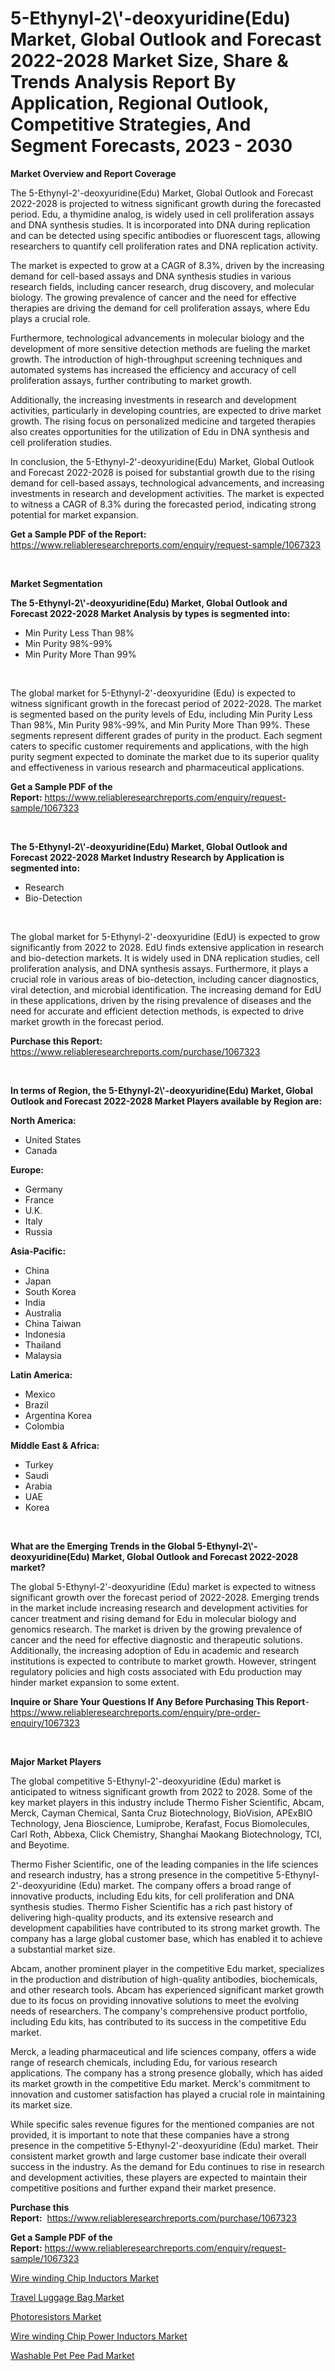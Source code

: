 <p><h1>5-Ethynyl-2\'-deoxyuridine(Edu) Market, Global Outlook and Forecast 2022-2028 Market Size, Share & Trends Analysis Report By Application, Regional Outlook, Competitive Strategies, And Segment Forecasts, 2023 - 2030</h1></p><p><strong>Market Overview and Report Coverage</strong></p>
<p><p>The 5-Ethynyl-2'-deoxyuridine(Edu) Market, Global Outlook and Forecast 2022-2028 is projected to witness significant growth during the forecasted period. Edu, a thymidine analog, is widely used in cell proliferation assays and DNA synthesis studies. It is incorporated into DNA during replication and can be detected using specific antibodies or fluorescent tags, allowing researchers to quantify cell proliferation rates and DNA replication activity.</p><p>The market is expected to grow at a CAGR of 8.3%, driven by the increasing demand for cell-based assays and DNA synthesis studies in various research fields, including cancer research, drug discovery, and molecular biology. The growing prevalence of cancer and the need for effective therapies are driving the demand for cell proliferation assays, where Edu plays a crucial role.</p><p>Furthermore, technological advancements in molecular biology and the development of more sensitive detection methods are fueling the market growth. The introduction of high-throughput screening techniques and automated systems has increased the efficiency and accuracy of cell proliferation assays, further contributing to market growth.</p><p>Additionally, the increasing investments in research and development activities, particularly in developing countries, are expected to drive market growth. The rising focus on personalized medicine and targeted therapies also creates opportunities for the utilization of Edu in DNA synthesis and cell proliferation studies.</p><p>In conclusion, the 5-Ethynyl-2'-deoxyuridine(Edu) Market, Global Outlook and Forecast 2022-2028 is poised for substantial growth due to the rising demand for cell-based assays, technological advancements, and increasing investments in research and development activities. The market is expected to witness a CAGR of 8.3% during the forecasted period, indicating strong potential for market expansion.</p></p>
<p><strong>Get a Sample PDF of the Report:</strong> <a href="https://www.reliableresearchreports.com/enquiry/request-sample/1067323">https://www.reliableresearchreports.com/enquiry/request-sample/1067323</a></p>
<p>&nbsp;</p>
<p><strong>Market Segmentation</strong></p>
<p><strong>The 5-Ethynyl-2\'-deoxyuridine(Edu) Market, Global Outlook and Forecast 2022-2028 Market Analysis by types is segmented into:</strong></p>
<p><ul><li>Min Purity Less Than 98%</li><li>Min Purity 98%-99%</li><li>Min Purity More Than 99%</li></ul></p>
<p>&nbsp;</p>
<p><p>The global market for 5-Ethynyl-2'-deoxyuridine (Edu) is expected to witness significant growth in the forecast period of 2022-2028. The market is segmented based on the purity levels of Edu, including Min Purity Less Than 98%, Min Purity 98%-99%, and Min Purity More Than 99%. These segments represent different grades of purity in the product. Each segment caters to specific customer requirements and applications, with the high purity segment expected to dominate the market due to its superior quality and effectiveness in various research and pharmaceutical applications.</p></p>
<p><strong>Get a Sample PDF of the Report:</strong>&nbsp;<a href="https://www.reliableresearchreports.com/enquiry/request-sample/1067323">https://www.reliableresearchreports.com/enquiry/request-sample/1067323</a></p>
<p>&nbsp;</p>
<p><strong>The 5-Ethynyl-2\'-deoxyuridine(Edu) Market, Global Outlook and Forecast 2022-2028 Market Industry Research by Application is segmented into:</strong></p>
<p><ul><li>Research</li><li>Bio-Detection</li></ul></p>
<p>&nbsp;</p>
<p><p>The global market for 5-Ethynyl-2'-deoxyuridine (EdU) is expected to grow significantly from 2022 to 2028. EdU finds extensive application in research and bio-detection markets. It is widely used in DNA replication studies, cell proliferation analysis, and DNA synthesis assays. Furthermore, it plays a crucial role in various areas of bio-detection, including cancer diagnostics, viral detection, and microbial identification. The increasing demand for EdU in these applications, driven by the rising prevalence of diseases and the need for accurate and efficient detection methods, is expected to drive market growth in the forecast period.</p></p>
<p><strong>Purchase this Report:</strong>&nbsp; <a href="https://www.reliableresearchreports.com/purchase/1067323">https://www.reliableresearchreports.com/purchase/1067323</a></p>
<p>&nbsp;</p>
<p><strong>In terms of Region, the 5-Ethynyl-2\'-deoxyuridine(Edu) Market, Global Outlook and Forecast 2022-2028 Market Players available by Region are:</strong></p>
<p>
    <p> <strong> North America: </strong>
        <ul>
            <li>United States</li>
            <li>Canada</li>
        </ul>
        </p> 
    <p> <strong> Europe: </strong>
        <ul>
            <li>Germany</li>
            <li>France</li>
            <li>U.K.</li>
            <li>Italy</li>
            <li>Russia</li>
        </ul>
        </p> 
    <p> <strong> Asia-Pacific: </strong>
        <ul>
            <li>China</li>
            <li>Japan</li>
            <li>South Korea</li>
            <li>India</li>
            <li>Australia</li>
            <li>China Taiwan</li>
            <li>Indonesia</li>
            <li>Thailand</li>
            <li>Malaysia</li>
        </ul>
        </p> 
    <p> <strong> Latin America: </strong>
        <ul>
            <li>Mexico</li>
            <li>Brazil</li>
            <li>Argentina Korea</li>
            <li>Colombia</li>
        </ul>
        </p> 
    <p> <strong> Middle East & Africa: </strong>
        <ul>
            <li>Turkey</li>
            <li>Saudi</li>
            <li>Arabia</li>
            <li>UAE</li>
            <li>Korea</li>
        </ul>
    </p>
    </p>
<p>&nbsp;</p>
<p><strong>What are the Emerging Trends in the Global 5-Ethynyl-2\'-deoxyuridine(Edu) Market, Global Outlook and Forecast 2022-2028 market?</strong></p>
<p><p>The global 5-Ethynyl-2'-deoxyuridine (Edu) market is expected to witness significant growth over the forecast period of 2022-2028. Emerging trends in the market include increasing research and development activities for cancer treatment and rising demand for Edu in molecular biology and genomics research. The market is driven by the growing prevalence of cancer and the need for effective diagnostic and therapeutic solutions. Additionally, the increasing adoption of Edu in academic and research institutions is expected to contribute to market growth. However, stringent regulatory policies and high costs associated with Edu production may hinder market expansion to some extent.</p></p>
<p><strong>Inquire or Share Your Questions If Any Before Purchasing This Report</strong>- <a href="https://www.reliableresearchreports.com/enquiry/pre-order-enquiry/1067323">https://www.reliableresearchreports.com/enquiry/pre-order-enquiry/1067323</a></p>
<p>&nbsp;</p>
<p><strong>Major Market Players</strong></p>
<p><p>The global competitive 5-Ethynyl-2'-deoxyuridine (Edu) market is anticipated to witness significant growth from 2022 to 2028. Some of the key market players in this industry include Thermo Fisher Scientific, Abcam, Merck, Cayman Chemical, Santa Cruz Biotechnology, BioVision, APExBIO Technology, Jena Bioscience, Lumiprobe, Kerafast, Focus Biomolecules, Carl Roth, Abbexa, Click Chemistry, Shanghai Maokang Biotechnology, TCI, and Beyotime. </p><p>Thermo Fisher Scientific, one of the leading companies in the life sciences and research industry, has a strong presence in the competitive 5-Ethynyl-2'-deoxyuridine (Edu) market. The company offers a broad range of innovative products, including Edu kits, for cell proliferation and DNA synthesis studies. Thermo Fisher Scientific has a rich past history of delivering high-quality products, and its extensive research and development capabilities have contributed to its strong market growth. The company has a large global customer base, which has enabled it to achieve a substantial market size.</p><p>Abcam, another prominent player in the competitive Edu market, specializes in the production and distribution of high-quality antibodies, biochemicals, and other research tools. Abcam has experienced significant market growth due to its focus on providing innovative solutions to meet the evolving needs of researchers. The company's comprehensive product portfolio, including Edu kits, has contributed to its success in the competitive Edu market.</p><p>Merck, a leading pharmaceutical and life sciences company, offers a wide range of research chemicals, including Edu, for various research applications. The company has a strong presence globally, which has aided its market growth in the competitive Edu market. Merck's commitment to innovation and customer satisfaction has played a crucial role in maintaining its market size.</p><p>While specific sales revenue figures for the mentioned companies are not provided, it is important to note that these companies have a strong presence in the competitive 5-Ethynyl-2'-deoxyuridine (Edu) market. Their consistent market growth and large customer base indicate their overall success in the industry. As the demand for Edu continues to rise in research and development activities, these players are expected to maintain their competitive positions and further expand their market presence.</p></p>
<p><strong>Purchase this Report:</strong>&nbsp;&nbsp;<a href="https://www.reliableresearchreports.com/purchase/1067323">https://www.reliableresearchreports.com/purchase/1067323</a></p>
<p></p>
<p><strong>Get a Sample PDF of the Report:</strong>&nbsp;<a href="https://www.reliableresearchreports.com/enquiry/request-sample/1067323">https://www.reliableresearchreports.com/enquiry/request-sample/1067323</a></p>
<p><p><a href="https://www.reportprime.com/wire-winding-chip-inductors-r5319">Wire winding Chip Inductors Market</a></p><p><a href="https://medium.com/@avaalsop666/travel-luggage-bag-market-size-growth-forecast-2023-2030-f874824f41cb">Travel Luggage Bag Market</a></p><p><a href="https://www.linkedin.com/pulse/photoresistors-market-share-amp-new-trends-analysis-report-zzmde/">Photoresistors Market</a></p><p><a href="https://www.reportprime.com/wire-winding-chip-power-inductors-r5317">Wire winding Chip Power Inductors Market</a></p><p><a href="https://medium.com/@deirdredavies67/washable-pet-pee-pad-market-size-growth-forecast-2023-2030-fd90d41172c0">Washable Pet Pee Pad Market</a></p></p>